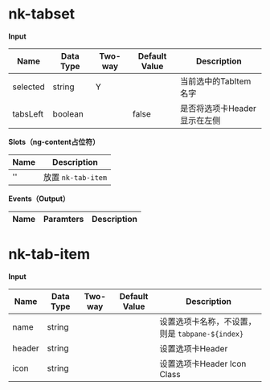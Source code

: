 # nk-tabset

**Input**

| Name | Data Type |  Two-way | Default Value | Description |
| --- | --- | --- | --- | --- |
| selected | string | Y | | 当前选中的TabItem名字 |
| tabsLeft | boolean | | false | 是否将选项卡Header显示在左侧 |
 
**Slots（ng-content占位符）**

| Name | Description |
| --- | --- |
| '' | 放置 `nk-tab-item` |

**Events（Output）**

| Name | Paramters | Description |
| --- | --- | --- |

# nk-tab-item

**Input**

| Name | Data Type |  Two-way | Default Value | Description |
| --- | --- | --- | --- | --- |
| name | string | | | 设置选项卡名称，不设置，则是 `tabpane-${index}` |
| header | string | | | 设置选项卡Header |
| icon | string | | | 设置选项卡Header Icon Class |

